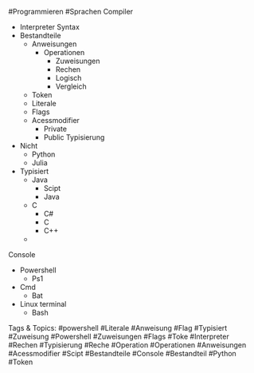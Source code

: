  #Programmieren #Sprachen Compiler
  - Interpreter
 Syntax
  - Bestandteile
    - Anweisungen
      - Operationen
        - Zuweisungen 
        - Rechen
        - Logisch 
        - Vergleich
    - Token
    - Literale
    - Flags
    - Acessmodifier
      - Private
      - Public
 Typisierung 
  - Nicht
    - Python
    - Julia
  - Typisiert
    - Java
      - Scipt
      - Java
    - C
      - C#
      - C
      - C++
    - 
 Console
  - Powershell
    - Ps1
  - Cmd
    - Bat
  - Linux terminal 
    - Bash

   Tags & Topics:
   #powershell
   #Literale
   #Anweisung
   #Flag
   #Typisiert
   #Zuweisung
   #Powershell
   #Zuweisungen
   #Flags
   #Toke
   #Interpreter
   #Rechen
   #Typisierung
   #Reche
   #Operation
   #Operationen
   #Anweisungen
   #Acessmodifier
   #Scipt
   #Bestandteile
   #Console
   #Bestandteil
   #Python
   #Token